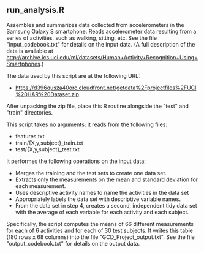 ## run_analysis.R
Assembles and summarizes data collected from accelerometers in the Samsung Galaxy S smartphone. Reads accelerometer data resulting from a series of activities, such as walking, sitting, etc. See the file "input_codebook.txt" for details on the input data. (A full description of the data is available at http://archive.ics.uci.edu/ml/datasets/Human+Activity+Recognition+Using+Smartphones.)

The data used by this script are at the following URL:
* https://d396qusza40orc.cloudfront.net/getdata%2Fprojectfiles%2FUCI%20HAR%20Dataset.zip

After unpacking the zip file, place this R routine alongside the "test" and "train" directories.

This script takes no arguments; it reads from the following files:
* features.txt
* train/{X,y,subject}_train.txt
* test/{X,y,subject}_test.txt

It performes the following operations on the input data:
* Merges the training and the test sets to create one data set.
* Extracts only the measurements on the mean and standard deviation for each measurement. 
* Uses descriptive activity names to name the activities in the data set
* Appropriately labels the data set with descriptive variable names. 
* From the data set in step 4, creates a second, independent tidy data set with the average of each variable for each activity and each subject.

Specifically, the script computes the means of 66 different measurements for each of 6 activities and for each of 30 test subjects. It writes this table (180 rows x 68 columns) into the file "GCD_Project_output.txt". See the file "output_codebook.txt" for details on the output data.
